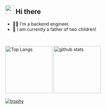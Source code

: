## <img src="https://media.giphy.com/media/hvRJCLFzcasrR4ia7z/giphy.gif" width="28"> Hi there

- 🧑‍💻 I'm a backend engineer.
- 🌱 I am currently a father of two children!
<br>
<p align="left"> 
  <img alt="Top Langs" height="150px" src="https://github-readme-stats.vercel.app/api/top-langs/?username=Shodai-Takehara&layout=compact&show_icons=true&theme=onedark" />
  <img alt="github stats" height="150px" src="https://github-readme-stats.vercel.app/api?username=Shodai-Takehara&theme=onedark&show_icons=ture" />
</p>

[![trophy](https://github-profile-trophy.vercel.app/?username=Shodai-Takehara&theme=onedark&column=8)](https://github.com/ryo-ma/github-profile-trophy)
